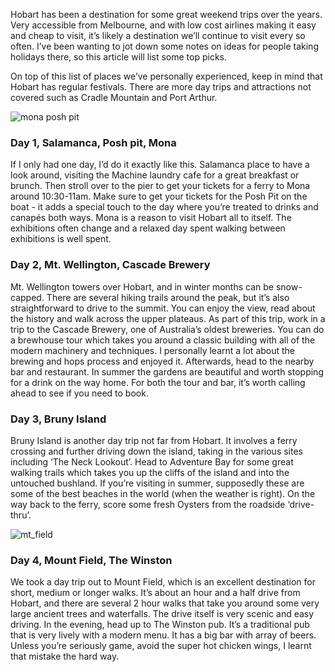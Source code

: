 Hobart has been a destination for some great weekend trips over the years. Very accessible from Melbourne, and with low cost airlines making it easy and cheap to visit, it’s likely a destination we’ll continue to visit every so often. I’ve been wanting to jot down some notes on ideas for people taking holidays there, so this article will list some top picks.

On top of this list of places we’ve personally experienced, keep in mind that Hobart has regular festivals. There are more day trips and attractions not covered such as Cradle Mountain and Port Arthur.

![mona posh pit](https://www.ndjenkins.com/static/assets/hobart/01_mona_posh_pit.jpg "mona posh pit")

### Day 1, Salamanca, Posh pit, Mona
If I only had one day, I’d do it exactly like this. Salamanca place to have a look around, visiting the Machine laundry cafe for a great breakfast or brunch. Then stroll over to the pier to get your tickets for a ferry to Mona around 10:30-11am. Make sure to get your tickets for the Posh Pit on the boat - it adds a special touch to the day where you’re treated to drinks and canapés both ways. Mona is a reason to visit Hobart all to itself. The exhibitions often change and a relaxed day spent walking between exhibitions is well spent.

### Day 2, Mt. Wellington, Cascade Brewery
Mt. Wellington towers over Hobart, and in winter months can be snow-capped. There are several hiking trails around the peak, but it’s also straightforward to drive to the summit. You can enjoy the view, read about the history and walk across the upper plateaus. As part of this trip, work in a trip to the Cascade Brewery, one of Australia’s oldest breweries. You can do a brewhouse tour which takes you around a classic building with all of the modern machinery and techniques. I personally learnt a lot about the brewing and hops process and enjoyed it. Afterwards, head to the nearby bar and restaurant. In summer the gardens are beautiful and worth stopping for a drink on the way home. For both the tour and bar, it’s worth calling ahead to see if you need to book.

### Day 3, Bruny Island
Bruny Island is another day trip not far from Hobart. It involves a ferry crossing and further driving down the island, taking in the various sites including ‘The Neck Lookout’. Head to Adventure Bay for some great walking trails which takes you up the cliffs of the island and into the untouched bushland. If you’re visiting in summer, supposedly these are some of the best beaches in the world (when the weather is right). On the way back to the ferry, score some fresh Oysters from the roadside ‘drive-thru’.

![mt_field](https://www.ndjenkins.com/static/assets/hobart/04_mt_field.jpg "mt_field")

### Day 4, Mount Field, The Winston
We took a day trip out to Mount Field, which is an excellent destination for short, medium or longer walks. It’s about an hour and a half drive from Hobart, and there are several 2 hour walks that take you around some very large ancient trees and waterfalls. The drive itself is very scenic and easy driving. In the evening, head up to The Winston pub. It’s a traditional pub that is very lively with a modern menu. It has a big bar with array of beers. Unless you’re seriously game, avoid the super hot chicken wings, I learnt that mistake the hard way.
